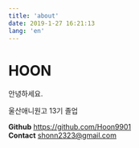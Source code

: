 ```yaml
---
title: 'about'
date: 2019-1-27 16:21:13
lang: 'en'
---
```


# HOON

<div align="left">

안녕하세요. <br>

울산애니원고 13기 졸업

**Github** <https://github.com/Hoon9901>
<br>
**Contact** <shonn2323@gmail.com>

</div>
